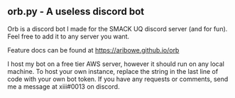 orb.py - A useless discord bot
------------------------------

Orb is a discord bot I made for the SMACK UQ
discord server (and for fun).
Feel free to add it to any server you want.

Feature docs can be found at https://aribowe.github.io/orb

I host my bot on a free tier AWS server,
however it should run on any local machine. To host
your own instance, replace the string in the last
line of code with your own bot token. If you
have any requests or comments, send me a message at
xiii#0013 on discord.
